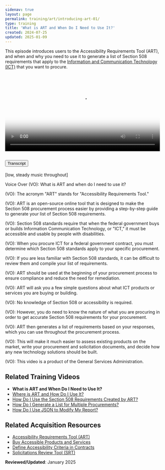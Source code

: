 ```yaml
---
sidenav: true
layout: page
permalink: training/art/introducing-art-01/
type: training
title: 'What is ART and When Do I Need to Use It?'
created: 2024-07-25
updated: 2025-01-09
---
```

This episode introduces users to the Accessibility Requirements Tool (ART), and when and why you need to use it to generate a list of Section 508 requirements that apply to the [Information and Communication Technology (ICT)][6] that you want to procure.

<video controls="controls" poster="{{site.baseurl}}/assets/images/thumbnails/training-art-poster-01.jpg" data-vscid="3qesx4ovd" style="width:100%" class="border-base radius-lg border-0px"><source src="https://assets.section508.gov/assets/videos/art-introduction-01-oc.mp4" type="video/mp4" /></video>

<div class="usa-accordion usa-accordion--bordered">
  <h2 class="usa-accordion__heading">
    <button type="button" class="usa-accordion__button" aria-expanded="false" aria-controls="a1">Transcript</button>
  </h2>
  <div id="a1" class="usa-accordion__content usa-prose">
    <p>[low, steady music throughout]</p>
    <p>Voice Over (VO): What is ART and when do I need to use it?</p>
    <p>(VO): The acronym "ART" stands for "Accessibility Requirements Tool."</p>
    <p>(VO): ART is an open-source online tool that is designed to make the Section 508 procurement process easier by providing a step-by-step guide to generate your list of Section 508 requirements.</p>
    <p>(VO): Section 508 standards require that when the federal government buys or builds Information Communication Technology, or "ICT," it must be accessible and usable by people with disabilities.</p>
    <p>(VO): When you procure ICT for a federal government contract, you must determine which Section 508 standards apply to your specific procurement.</p>
    <p>(VO): If you are less familiar with Section 508 standards, it can be difficult to review them and compile your list of requirements.</p>
    <p>(VO): ART should be used at the beginning of your procurement process to ensure compliance and reduce the need for remediation.</p>
    <p>(VO): ART will ask you a few simple questions about what ICT products or services you are buying or building.</p>
    <p>(VO): No knowledge of Section 508 or accessibility is required.</p>
    <p>(VO): However, you do need to know the nature of what you are procuring in order to get accurate Section 508 requirements for your procurement.</p>
    <p>(VO): ART then generates a list of requirements based on your responses, which you can use throughout the procurement process.</p>
    <p>(VO): This will make it much easier to assess existing products on the market, write your procurement and solicitation documents, and decide how any new technology solutions should be built.</p>
    <p>(VO): This video is a product of the General Services Administration.</p>
  </div>
</div>

## Related Training Videos

* **What is ART and When Do I Need to Use It?** 
* [Where is ART and How Do I Use It?][2]
* [How Do I Use the Section 508 Requirements Created by ART?][3]
* [How Do I Generate a List for Multiple Procurements?][4]
* [How Do I Use JSON to Modify My Report?][5]

## Related Acquisition Resources

  * [Accessibility Requirements Tool (ART)][7]
  * [Buy Accessible Products and Services][8]
  * [Define Accessibility Criteria in Contracts][9]
  * [Solicitations Review Tool (SRT)][10]

**Reviewed/Updated**: January 2025

[1]: {{site.baseurl}}/training/art/introducing-art-01/
[2]: {{site.baseurl}}/training/art/introducing-art-02/
[3]: {{site.baseurl}}/training/art/introducing-art-03/
[4]: {{site.baseurl}}/training/art/introducing-art-04/
[5]: {{site.baseurl}}/training/art/introducing-art-05/
[6]: {{site.baseurl}}/tools/glossary/#ict
[7]: {{site.baseurl}}/art/
[8]: {{site.baseurl}}/buy/
[9]: {{site.baseurl}}/buy/define-accessibility-criteria/
[10]: {{site.baseurl}}/buy/solicitation-review-tool/